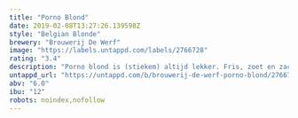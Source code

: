 ```yaml
---
title: "Porno Blond"
date: 2019-02-08T13:27:26.139598Z
style: "Belgian Blonde"
brewery: "Brouwerij De Werf"
image: "https://labels.untappd.com/labels/2766728"
rating: "3.4"
description: "Porno blond is (stiekem) altijd lekker. Fris, zoet en zacht. Noem het een guilty pleasure. Noem het een tikkeltje ordinair. wij noem het gewoon een geil biertje. Proost!"
untappd_url: "https://untappd.com/b/brouwerij-de-werf-porno-blond/2766728"
abv: "6.0"
ibu: "12"
robots: noindex,nofollow
---
```

